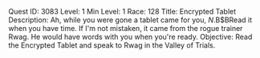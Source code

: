 Quest ID: 3083
Level: 1
Min Level: 1
Race: 128
Title: Encrypted Tablet
Description: Ah, while you were gone a tablet came for you, $N.$B$BRead it when you have time. If I'm not mistaken, it came from the rogue trainer Rwag. He would have words with you when you're ready.
Objective: Read the Encrypted Tablet and speak to Rwag in the Valley of Trials.

